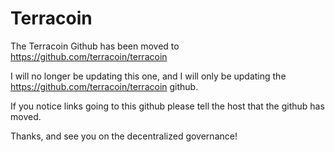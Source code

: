 # Terracoin
The Terracoin Github has been moved to https://github.com/terracoin/terracoin

I will no longer be updating this one, and I will only be updating the https://github.com/terracoin/terracoin github.

If you notice links going to this github please tell the host that the github has moved.

Thanks, and see you on the decentralized governance!
